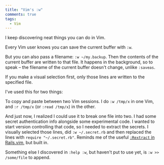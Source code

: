 ```yaml
---
title: "Vim's :w"
comments: true
tags:
  - Vim
---
```


I keep discovering neat things you can do in Vim.

Every Vim user knows you can save the current buffer with `:w`.

But you can also pass a filename: `:w ~/my.backup`. Then the contents of the current buffer are written to that file. It happens in the background, so to speak – the filename of the current buffer doesn't change, unlike `:saveas`.

If you make a visual selection first, only those lines are written to the specified file.

I've used this for two things:

To copy and paste between two Vim sessions. I do `:w /tmp/x` in one Vim, and `:r /tmp/x` (or `:read /tmp/x`) in the other.

And just now, I realized I could use it to break one file into two. I had some secret authentication info alongside some experimental code. I wanted to start version controlling that code, so I needed to extract the secrets. I visually selected those lines, did `:w ~/.secret.rb` and then replaced the lines with `require "~/.secret.rb"`. Reminds me of the useful [`:Rextract` in Rails.vim](https://github.com/tpope/vim-rails#readme), but built in.

Something else I discovered in `:help :w`, but haven't put to use yet, is `:w >> /some/file` to append.
